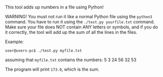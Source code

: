 This tool adds up numbers in a file using Python!

WARNING! You must not run it like a normal Python file using the `python3` command. You have to run it using the `./test.py yourfile.txt` command. Make sure your file does NOT contain ANY letters or symbols, and if you do it correctly, the tool will add up the sum of all the lines in the files. 

Example:

`user@users-pc$ ./test.py myfile.txt`

assuming that `myfile.txt` contains the numbers:
5
3
24
56
32
53

The program will print 
`173.0`, which is the sum.
